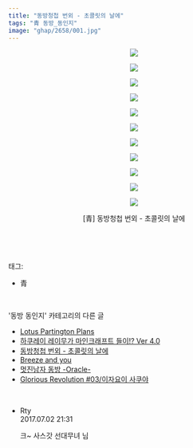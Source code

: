 ```yaml
---
title: "동방청첩 번외 - 초콜릿의 날에"
tags: "青 동방_동인지"
image: "ghap/2658/001.jpg"
---
```

<div class="article">
<p style="text-align: center; clear: none; float: none;"><img src="{{ site.nasurl }}/ghap/2658/001.jpg"/></p>
<p style="text-align: center; clear: none; float: none;"><img src="{{ site.nasurl }}/ghap/2658/002.jpg"/></p>
<p style="text-align: center; clear: none; float: none;"><img src="{{ site.nasurl }}/ghap/2658/003.jpg"/></p>
<p style="text-align: center; clear: none; float: none;"><img src="{{ site.nasurl }}/ghap/2658/004.jpg"/></p>
<p style="text-align: center; clear: none; float: none;"><img src="{{ site.nasurl }}/ghap/2658/005.jpg"/></p>
<p style="text-align: center; clear: none; float: none;"><img src="{{ site.nasurl }}/ghap/2658/006.jpg"/></p>
<p style="text-align: center; clear: none; float: none;"><img src="{{ site.nasurl }}/ghap/2658/007.jpg"/></p>
<p style="text-align: center; clear: none; float: none;"><img src="{{ site.nasurl }}/ghap/2658/008.jpg"/></p>
<p style="text-align: center; clear: none; float: none;"><img src="{{ site.nasurl }}/ghap/2658/009.jpg"/></p>
<p style="text-align: center; clear: none; float: none;"><img src="{{ site.nasurl }}/ghap/2658/010.jpg"/></p>
<p style="text-align: center; clear: none; float: none;"><img src="{{ site.nasurl }}/ghap/2658/011.jpg"/></p>
<p style="text-align: center; clear: none; float: none;">[青] 동방청첩 번외 - 초콜릿의 날에</p>
<p><br/></p>
</div><br/>
<div class="tagTrail">
<p>태그: </p>
<ul>
<li>青</li>
</ul>
</div><br/>
<div class="another">
<p>'동방 동인지' 카테고리의 다른 글</p>
<ul>
<li><a href="/2016-10-22-ghap_2660">Lotus Partington Plans</a></li>
<li><a href="/2016-10-22-ghap_2659">하쿠레이 레이무가 마인크래프트 들이!? Ver 4.0</a></li>
<li><a href="/2016-10-21-ghap_2658">동방청첩 번외 - 초콜릿의 날에</a></li>
<li><a href="/2016-10-21-ghap_2656">Breeze and you</a></li>
<li><a href="/2016-10-21-ghap_2655">멋진남자 동방 -Oracle-</a></li>
<li><a href="/2016-10-21-ghap_2654">Glorious Revolution #03/이자요이 사쿠야</a></li>
</ul>
</div><br/>
<div class="cb_module cb_fluid">
<div class="cb_wrt cb_profile">
<div class="comment">
<ul>
<li class="cb_thumb_off" id="comment15027779">
<div class="cb_comment_area">
<div class="cb_info_area">
<div class="cb_section">
<span class="cb_nick_name">Rty</span>
</div>
<div class="cb_section">
<span class="cb_date">2017.07.02 21:31 </span>
</div>
</div>
<div class="cb_dsc_comment">
<p class="cb_dsc">
											크~ 사스갓 선대무녀 님
										</p>
</div>
</div></li>
</ul>
</div>
</div><!-- commentList close -->
</div><br/>
